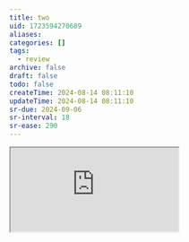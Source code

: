 ```yaml
---
title: two
uid: 1723594270689
aliases:
categories: []
tags:
  - review
archive: false
draft: false
todo: false
createTime: 2024-08-14 08:11:10
updateTime: 2024-08-14 08:11:10
sr-due: 2024-09-06
sr-interval: 18
sr-ease: 290
---
```


<iframe
  class="iframe_full"
  src="https://dict.youdao.com/result?word=two&lang=en"
>
</iframe>
